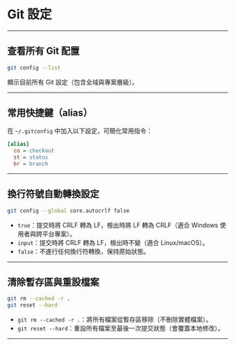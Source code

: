 # Git 設定

---

## 查看所有 Git 配置
```sh
git config --list
```
顯示目前所有 Git 設定（包含全域與專案層級）。

---

## 常用快捷鍵（alias）
在 `~/.gitconfig` 中加入以下設定，可簡化常用指令：
```ini
[alias]
  co = checkout
  st = status
  br = branch
```

---

## 換行符號自動轉換設定
```sh
git config --global core.autocrlf false
```
- `true`：提交時將 CRLF 轉為 LF，檢出時將 LF 轉為 CRLF（適合 Windows 使用者與跨平台專案）。
- `input`：提交時將 CRLF 轉為 LF，檢出時不變（適合 Linux/macOS）。
- `false`：不進行任何換行符轉換，保持原始狀態。

---

## 清除暫存區與重設檔案
```sh
git rm --cached -r .
git reset --hard
```
- `git rm --cached -r .`：將所有檔案從暫存區移除（不刪除實體檔案）。
- `git reset --hard`：重設所有檔案至最後一次提交狀態（會覆蓋本地修改）。

---